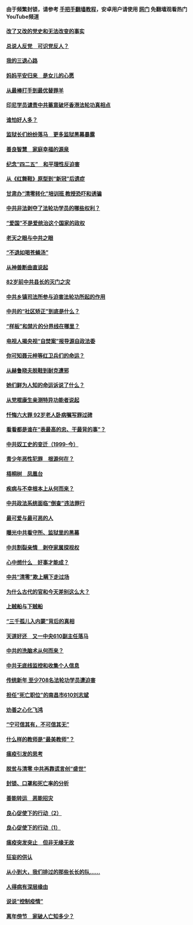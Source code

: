 #### 由于频繁封锁，请参考 [手把手翻墙教程](https://github.com/gfw-breaker/guides/wiki/)，安卓用户请使用 [网门](https://github.com/gfw-breaker/nogfw/blob/master/dl.md?t=05030501) 免翻墙观看热门YouTube频道 

#### [改了又改的党史和无法改变的事实](../pages/19/424037.md?t=05030501) 

#### [总说人反党　可识党反人？](../pages/19/423820.md?t=05030501) 

#### [我的三退心路](../pages/19/423876.md?t=05030501) 

#### [妈妈平安归来　是女儿的心愿](../pages/19/423947.md?t=05030501) 

#### [从最棒打手到最优替罪羊](../pages/19/423819.md?t=05030501) 

#### [印尼学员谴责中共蓄意破坏香港法轮功真相点](../pages/19/423902.md?t=05030501) 

#### [谁怕好人多？](../pages/19/423774.md?t=05030501) 

#### [监狱长们纷纷落马　更多监狱黑幕暴露](../pages/19/423787.md?t=05030501) 

#### [善良智慧　家庭幸福的源泉](../pages/19/423632.md?t=05030501) 

#### [纪念“四二五”　和平理性反迫害](../pages/19/423660.md?t=05030501) 

#### [从《红舞鞋》原型到“新冠”后遗症](../pages/19/423509.md?t=05030501) 

#### [甘肃办“清零转化”培训班 教授恐吓和诱骗](../pages/19/423498.md?t=05030501) 

#### [中共非法剥夺了法轮功学员的哪些权利？](../pages/19/423392.md?t=05030501) 

#### [“爱国”不是爱统治这个国家的政权](../pages/19/423029.md?t=05030501) 

#### [老天之眼与中共之眼](../pages/19/423378.md?t=05030501) 

#### [“不退如喝苍蝇汤”](../pages/19/423287.md?t=05030501) 

#### [从神兽断曲直说起](../pages/19/423201.md?t=05030501) 

#### [82岁前中共县长的灭门之灾](../pages/19/423055.md?t=05030501) 

#### [中共乡镇司法所参与迫害法轮功所起的作用](../pages/19/423064.md?t=05030501) 

#### [中共的“社区矫正”到底是什么？](../pages/19/422870.md?t=05030501) 

#### [“样板”和禁片的分界线在哪里？](../pages/19/422704.md?t=05030501) 

#### [电视人揭央视“自焚案”报导源自政法委](../pages/19/422770.md?t=05030501) 

#### [你可知聂元梓等红卫兵们的命运？](../pages/19/422848.md?t=05030501) 

#### [从赫鲁晓夫脱鞋到耐克遭邪](../pages/19/422826.md?t=05030501) 

#### [她们鲜为人知的命运诉说了什么？](../pages/19/422754.md?t=05030501) 

#### [从党棍康生亲测特异功能者说起](../pages/19/422657.md?t=05030501) 

#### [忏悔六大罪 92岁老人卧病嘱写罪过碑](../pages/19/422750.md?t=05030501) 

#### [看看都是谁在“表最高的忠、干最背的事”？](../pages/19/422703.md?t=05030501) 

#### [中共奴工史的变迁（1999-今）](../pages/19/422656.md?t=05030501) 

#### [青少年恶性犯罪　根源何在？](../pages/19/422449.md?t=05030501) 

#### [梧桐树　凤凰台](../pages/19/422442.md?t=05030501) 

#### [疾病与不幸根本上从何而来？](../pages/19/422438.md?t=05030501) 

#### [中共政法系统面临“倒查”违法罪行](../pages/19/422497.md?t=05030501) 

#### [最可爱与最可恶的人](../pages/19/422448.md?t=05030501) 

#### [曝光中共看守所、监狱里的黑幕](../pages/19/422390.md?t=05030501) 

#### [中共割裂亲情　剥夺家属探视权](../pages/19/422364.md?t=05030501) 

#### [心中想什么　好事才能成？](../pages/19/422318.md?t=05030501) 

#### [中共“清零”欺上瞒下走过场](../pages/19/422306.md?t=05030501) 

#### [为什么古代的官和今天差别这么大？](../pages/19/422228.md?t=05030501) 

#### [上贼船与下贼船](../pages/19/422276.md?t=05030501) 

#### [“三千孤儿入内蒙”背后的真相](../pages/19/422229.md?t=05030501) 

#### [天道好还　又一中央610副主任落马](../pages/19/422155.md?t=05030501) 

#### [中共的洗脑术从何而来？](../pages/19/422154.md?t=05030501) 

#### [中共无底线监控和收集个人信息](../pages/19/422039.md?t=05030501) 

#### [传统新年 至少708名法轮功学员遭迫害](../pages/19/421946.md?t=05030501) 

#### [担任“死亡职位”的南昌市610刘志斌](../pages/19/421957.md?t=05030501) 

#### [劝善之心化飞鸿](../pages/19/421164.md?t=05030501) 

#### [“宁可信其有，不可信其无”](../pages/19/421691.md?t=05030501) 

#### [什么样的教师是“最美教师”？](../pages/19/421755.md?t=05030501) 

#### [瘟疫引发的思考](../pages/19/421594.md?t=05030501) 

#### [脱贫与清零 中共再靠谎言创“盛世”](../pages/19/421590.md?t=05030501) 

#### [封锁、口罩和死亡率的分析](../pages/19/421495.md?t=05030501) 

#### [善能转运　恶能招灾](../pages/19/421334.md?t=05030501) 

#### [良心促使下的行动（2）](../pages/19/421361.md?t=05030501) 

#### [良心促使下的行动（1）](../pages/19/421302.md?t=05030501) 

#### [瘟疫突发突止　但非无缘无故](../pages/19/421281.md?t=05030501) 

#### [狂妄的供认](../pages/19/421199.md?t=05030501) 

#### [从小到大，我们排过的那些长长的队……](../pages/19/421243.md?t=05030501) 

#### [人得病有深层缘由](../pages/19/420864.md?t=05030501) 

#### [说说“控制疫情”](../pages/19/420831.md?t=05030501) 

#### [离年傍节　家破人亡知多少？](../pages/19/420563.md?t=05030501) 

